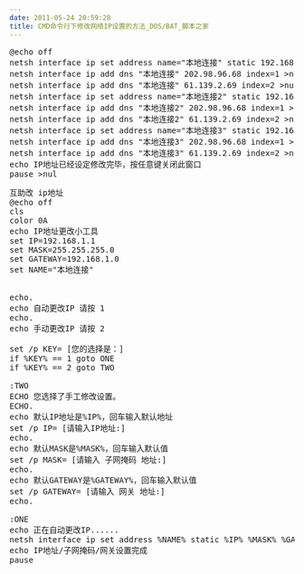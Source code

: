 ```yaml
---
date: 2011-05-24 20:59:28
title: CMD命令行下修改网络IP设置的方法_DOS/BAT_脚本之家
---
```



<pre name="code" class="vb">
@echo off 
netsh interface ip set address name="本地连接" static 192.168.1.55 255.255.255.0 192.168.1.1 auto >nul 
netsh interface ip add dns "本地连接" 202.98.96.68 index=1 >nul 
netsh interface ip add dns "本地连接" 61.139.2.69 index=2 >nul 
netsh interface ip set address name="本地连接2" static 192.168.1.55 255.255.255.0 192.168.1.1 auto >nul 
netsh interface ip add dns "本地连接2" 202.98.96.68 index=1 >nul 
netsh interface ip add dns "本地连接2" 61.139.2.69 index=2 >nul 
netsh interface ip set address name="本地连接3" static 192.168.1.55 255.255.255.0 192.168.1.1 auto >nul 
netsh interface ip add dns "本地连接3" 202.98.96.68 index=1 >nul 
netsh interface ip add dns "本地连接3" 61.139.2.69 index=2 >nul 
echo IP地址已经设定修改完毕，按任意键关闭此窗口 
pause >nul 
</pre>

<pre name="code" class="vb">
互助改 ip地址
@echo off 
cls 
color 0A 
echo IP地址更改小工具 
set IP=192.168.1.1 
set MASK=255.255.255.0 
set GATEWAY=192.168.1.0 
set NAME="本地连接" 


echo. 
echo 自动更改IP 请按 1 
echo. 
echo 手动更改IP 请按 2 

set /p KEY= [您的选择是：] 
if %KEY% == 1 goto ONE 
if %KEY% == 2 goto TWO 

:TWO 
ECHO 您选择了手工修改设置。 
ECHO. 
echo 默认IP地址是%IP%，回车输入默认地址 
set /p IP= [请输入IP地址:] 
echo. 
echo 默认MASK是%MASK%，回车输入默认值 
set /p MASK= [请输入 子网掩码 地址:] 
echo. 
echo 默认GATEWAY是%GATEWAY%，回车输入默认值 
set /p GATEWAY= [请输入 网关 地址:] 
echo. 

:ONE 
echo 正在自动更改IP...... 
netsh interface ip set address %NAME% static %IP% %MASK% %GATEWAY% 
echo IP地址/子网掩码/网关设置完成 
pause 
</pre>